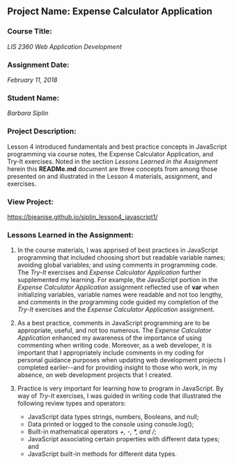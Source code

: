 ## Project Name:  Expense Calculator Application

### Course Title:
*LIS 2360 Web Application Development*

### Assignment Date:  
*February 11, 2018* 

### Student Name:  
*Barbara Siplin*

### Project Description:
Lesson 4 introduced fundamentals and best practice concepts in JavaScript
programming via course notes, the Expense Calculator Application, and Try-It 
exercises. Noted in the section _Lessons Learned in the Assignment_ herein this
**READMe.md** document are three concepts from among those presented on and 
illustrated in the Lesson 4 materials, assignment, and exercises.

### View Project:

https://bjeanise.github.io/siplin_lesson4_javascript1/


### Lessons Learned in the Assignment:
1.  In the course materials, I was apprised of best practices in JavaScript 
    programming that included choosing short but readable variable names; 
    avoiding global variables; and using comments in programming code. The 
    *Try-It* exercises and *Expense Calculator Application* further 
    supplemented my learning. For example, the JavaScript portion in the 
    *Expense Calculator Application* assignment reflected use of  **var** when 
    initializing variables, variable names were readable and not too lengthy, 
    and comments in the programming code guided my completion of the  *Try-It* 
    exercises and the *Expense Calculator Application* assignment.

2.  As a best practice, comments in JavaScript programming are 
    to be appropriate, useful, and not too numerous. The *Expense Calculator Application* 
    enhanced my awareness of the importance of using commenting when writing 
    code. Moreover, as a web developer,  it is important that I appropriately include 
    comments in my coding for personal guidance purposes when updating web 
    development projects I completed earlier--and for providing insight to those who work, in my absence, on web development projects that I created.

3.  Practice is very important for learning how to program in JavaScript. By way of *Try-It* exercises, I was guided in writing code that illustrated the following review types and operators: 

    * JavaScript data types strings, 
    numbers, Booleans, and null; 
    *  Data printed or logged to the console using
    console.log(); 
    *  Built-in mathematical operators
       _+, -, *, and /_; 
    *  JavaScript associating certain properties with different data types; and 
    *  JavaScript built-in methods for different data types. 

